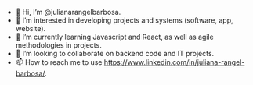 - 👋 Hi, I’m @julianarangelbarbosa.
- 👀 I’m interested in developing projects and systems (software, app, website).
- 🌱 I’m currently learning Javascript and React, as well as agile methodologies in projects.
- 💞️ I’m looking to collaborate on backend code and IT projects.
- 📫 How to reach me to use https://www.linkedin.com/in/juliana-rangel-barbosa/.

<!---
julianarangelbarbosa/julianarangelbarbosa is a ✨ special ✨ repository because its `README.md` (this file) appears on your GitHub profile.
You can click the Preview link to take a look at your changes.
--->
